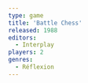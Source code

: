 ```yaml
---
type: game
title: 'Battle Chess'
released: 1988
editors: 
  - Interplay
players: 2
genres:
  - Réflexion
---
```

